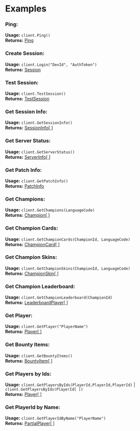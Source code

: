 # Examples

### Ping:
**Usage:**
`client.Ping()`  
**Returns:** [Ping](https://github.com/de-MMXIV/Paladins.net/blob/master/Paladins.Net/Paladins.Net/Structures/Ping.cs)  

### Create Session:
**Usage:**
`client.Login("DevId", "AuthToken")`  
**Returns:** [Session](https://github.com/de-MMXIV/Paladins.net/blob/master/Paladins.Net/Paladins.Net/Structures/Session.cs)  

### Test Session:
**Usage:**
`client.TestSession()`  
**Returns:** [TestSession](https://github.com/de-MMXIV/Paladins.net/blob/master/Paladins.Net/Paladins.Net/Structures/TestSession.cs)

### Get Session Info:
**Usage:**
`client.GetSessionInfo()`  
**Returns:** [SessionInfo[ ]](https://github.com/de-MMXIV/Paladins.net/blob/master/Paladins.Net/Paladins.Net/Structures/SessionInfo.cs)

### Get Server Status:
**Usage:**
`client.GetServerStatus()`  
**Returns:** [ServerInfo[ ]](https://github.com/de-MMXIV/Paladins.net/blob/master/Paladins.Net/Paladins.Net/Structures/ServerInfo.cs)

### Get Patch Info:
**Usage:**
`client.GetPatchInfo()`  
**Returns:** [PatchInfo](https://github.com/de-MMXIV/Paladins.net/blob/master/Paladins.Net/Paladins.Net/Structures/PatchInfo.cs)

### Get Champions:
**Usage:**
`client.GetChampions(LanguageCode)`  
**Returns:** [Champion[ ]](https://github.com/de-MMXIV/Paladins.net/blob/master/Paladins.Net/Paladins.Net/Structures/Champion.cs)  

### Get Champion Cards:
**Usage:**
`client.GetChampionCards(ChampionId, LanguageCode)`  
**Returns:** [ChampionCard[ ]](https://github.com/de-MMXIV/Paladins.net/blob/master/Paladins.Net/Paladins.Net/Structures/ChampionCard.cs)  

### Get Champion Skins:
**Usage:**
`client.GetChampionSkins(ChampionId, LanguageCode)`  
**Returns:** [ChampionSkin[ ]](https://github.com/Florentin-Ldkng/Paladins.net/blob/237a8de811c7218ce03416e77976fa3d7a052176/Paladins.Net/Paladins.Net/Structures/ChampionSkins.cs)  

### Get Champion Leaderboard:
**Usage:**
`client.GetChampionLeaderboard(ChampionId)`  
**Returns:** [LeaderboardPlayer[ ]](https://github.com/de-MMXIV/Paladins.net/blob/master/Paladins.Net/Paladins.Net/Structures/LeaderboardPlayer.cs)

### Get Player:
**Usage:**
`client.GetPlayer("PlayerName")`  
**Returns:** [Player[ ]](https://github.com/de-MMXIV/Paladins.net/blob/master/Paladins.Net/Paladins.Net/Structures/Player.cs)  

### Get Bounty Items:
**Usage:**
`client.GetBountyItems()`  
**Returns:** [BountyItem[ ]](https://github.com/Florentin-Ldkng/Paladins.net/blob/237a8de811c7218ce03416e77976fa3d7a052176/Paladins.Net/Paladins.Net/Structures/BountyItem.cs)

### Get Players by Ids:
**Usage:**
`client.GetPlayersByIds(PlayerId,PlayerId,PlayerId)` | `client.GetPlayersByIds(PlayerId[ ])`  
**Returns:** [Player[ ]](https://github.com/de-MMXIV/Paladins.net/blob/master/Paladins.Net/Paladins.Net/Structures/Player.cs)

### Get PlayerId by Name:
**Usage:**
`client.GetPlayerIdByName("PlayerName")`  
**Returns:** [PartialPlayer[ ]](https://github.com/de-MMXIV/Paladins.net/blob/master/Paladins.Net/Paladins.Net/Structures/PartialPlayer.cs)
